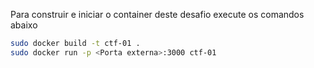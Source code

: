 Para construir e iniciar o container deste desafio execute os comandos abaixo
```bash
sudo docker build -t ctf-01 .
sudo docker run -p <Porta externa>:3000 ctf-01
```
